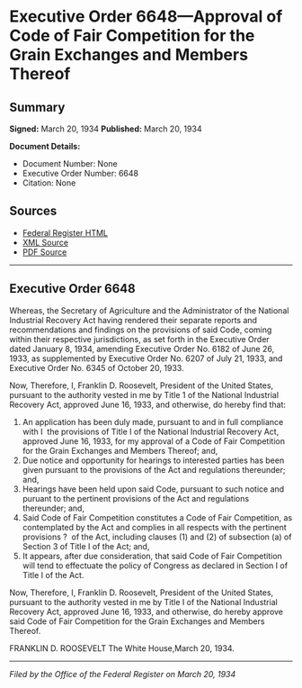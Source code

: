 # Executive Order 6648—Approval of Code of Fair Competition for the Grain Exchanges and Members Thereof

## Summary

**Signed:** March 20, 1934
**Published:** March 20, 1934

**Document Details:**
- Document Number: None
- Executive Order Number: 6648
- Citation: None

## Sources
- [Federal Register HTML](https://www.presidency.ucsb.edu/documents/executive-order-6648-approval-code-fair-competition-for-the-grain-exchanges-and-members)
- [XML Source](None)
- [PDF Source](None)

---

## Executive Order 6648

Whereas, the Secretary of Agriculture and the Administrator of the National Industrial Recovery Act having rendered their separate reports and recommendations and findings on the provisions of said Code, coming within their respective jurisdictions, as set forth in the Executive Order dated January 8, 1934, amending Executive Order No. 6182 of June 26, 1933, as supplemented by Executive Order No. 6207 of July 21, 1933, and Executive Order No. 6345 of October 20, 1933.

Now, Therefore, I, Franklin D. Roosevelt, President of the United States, pursuant to the authority vested in me by Title 1 of the National Industrial Recovery Act, approved June 16, 1933, and otherwise, do hereby find that:
1. An application has been duly made, pursuant to and in full compliance with I  the provisions of Title I of the National Industrial Recovery Act, approved June 16, 1933, for my approval of a Code of Fair Competition for the Grain Exchanges and Members Thereof; and,
2. Due notice and opportunity for hearings to interested parties has been given pursuant to the provisions of the Act and regulations thereunder; and,
3. Hearings have been held upon said Code, pursuant to such notice and puruant to the pertinent provisions of the Act and regulations thereunder; and,
4. Said Code of Fair Competition constitutes a Code of Fair Competition, as contemplated by the Act and complies in all respects with the pertinent provisions ?  of the Act, including clauses (1) and (2) of subsection (a) of Section 3 of Title I of the Act; and,
5. It appears, after due consideration, that said Code of Fair Competition will tend to effectuate the policy of Congress as declared in Section I of Title I of the Act.

Now, Therefore, I, Franklin D. Roosevelt, President of the United States, pursuant to the authority vested in me by Title I of the National Industrial Recovery Act, approved June 16, 1933, and otherwise, do hereby approve said Code of Fair Competition for the Grain Exchanges and Members Thereof.

FRANKLIN D. ROOSEVELT
The White House,March 20, 1934.

---

*Filed by the Office of the Federal Register on March 20, 1934*
